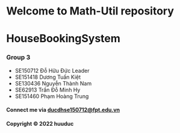 # Welcome to Math-Util repository
# HouseBookingSystem
### Group 3
* SE150712	Đỗ Hữu Đức Leader
* SE151418	Dương Tuấn Kiệt
* SE130436	Nguyễn Thành Nam
* SE62913	Trần Đỗ Minh Hy
* SE151460	Phạm Hoàng Trung



#### Connect me via ducdhse150712@fpt.edu.vn

#### Copyright &#169; 2022 huuduc